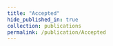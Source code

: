 ```yaml
---
title: "Accepted"
hide_published_in: true
collection: publications
permalink: /publication/Accepted
---
```


